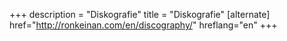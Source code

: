 +++
description = "Diskografie"
title = "Diskografie"
[alternate]
href="http://ronkeinan.com/en/discography/"
hreflang="en"
+++
